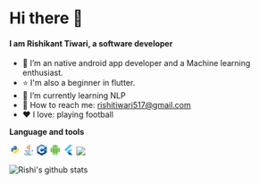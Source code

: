 # Hi there 👋

#### I am Rishikant Tiwari, a software developer
 
- 📱 I’m an native android app developer and a Machine learning enthusiast.
- ⭐ I'm also a beginner in flutter.
- 🌱 I’m currently learning NLP
- 📧 How to reach me: rishitiwari517@gmail.com
- ❤️ I love: playing football

**Language and tools**

<code><img height="20" src="https://raw.githubusercontent.com/github/explore/80688e429a7d4ef2fca1e82350fe8e3517d3494d/topics/python/python.png"></code>
<code><img height="20" src="https://raw.githubusercontent.com/github/explore/80688e429a7d4ef2fca1e82350fe8e3517d3494d/topics/java/java.png"></code>
<code><img height="20" src="https://raw.githubusercontent.com/github/explore/80688e429a7d4ef2fca1e82350fe8e3517d3494d/topics/cpp/cpp.png"></code>
<code><img height="20" src="https://raw.githubusercontent.com/github/explore/80688e429a7d4ef2fca1e82350fe8e3517d3494d/topics/android/android.png"></code>
<code><img height="20" src="https://raw.githubusercontent.com/github/explore/80688e429a7d4ef2fca1e82350fe8e3517d3494d/topics/flutter/flutter.png"></code>
<code><img height="20" src="https://upload.wikimedia.org/wikipedia/commons/thumb/3/38/Jupyter_logo.svg/1200px-Jupyter_logo.svg.png"></code>


![Rishi's github stats](https://github-readme-stats.vercel.app/api?username=igrishi&show_icons=true&theme=dracula)

<!-- thanks to anuraghazra, whose repo github-readme-stats helped create this beatiful readme -->
